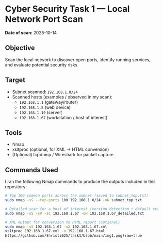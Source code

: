 # Cyber Security Task 1 — Local Network Port Scan

**Date of scan:** 2025-10-14

## Objective
Scan the local network to discover open ports, identify running services, and evaluate potential security risks.

## Target
- Subnet scanned: `192.168.1.0/24`
- Scanned hosts (examples / observed in my scan):
  - `192.168.1.1` (gateway/router)
  - `192.168.1.5` (web device)
  - `192.168.1.10` (server)
  - `192.168.1.67` (workstation / host of interest)

## Tools
- Nmap
- xsltproc (optional, for XML → HTML conversion)
- (Optional) tcpdump / Wireshark for packet capture

## Commands Used
I ran the following Nmap commands to produce the outputs included in this repository:

```bash
# Top 100 common ports across the subnet (saved to subnet_top.txt)
sudo nmap -sS --top-ports 100 192.168.1.0/24 -oN subnet_top.txt

# Detailed scan for a host of interest (version detection + default scripts)
sudo nmap -sS -sV -sC 192.168.1.67 -oN 192.168.1.67_detailed.txt

# XML output for conversion to HTML report (optional)
sudo nmap -sS 192.168.1.67 -oX 192.168.1.67.xml
xsltproc 192.168.1.67.xml -o 192.168.1.67.html
https://github.com/Shristi625/task1/blob/main/img1.png?raw=true
